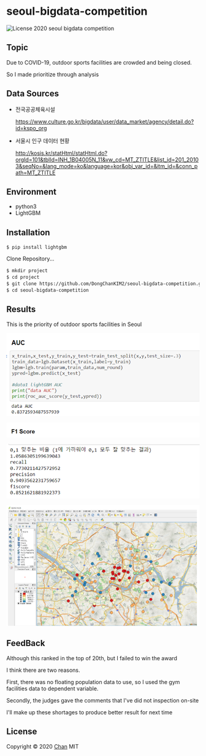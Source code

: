 

# seoul-bigdata-competition

![License](https://img.shields.io/github/license/harimkang/opencv-with-zoom?style=plastic) 
2020 seoul bigdata competition

## Topic

Due to COVID-19, outdoor sports facilities are crowded and being closed.

So I made prioritize through analysis

## Data Sources

- 전국공공체육시설

  https://www.culture.go.kr/bigdata/user/data_market/agency/detail.do?id=kspo_org

- 서울시 인구 데이터 현황

  http://kosis.kr/statHtml/statHtml.do?orgId=101&tblId=INH_1B04005N_11&vw_cd=MT_ZTITLE&list_id=201_20103&seqNo=&lang_mode=ko&language=kor&obj_var_id=&itm_id=&conn_path=MT_ZTITLE

## Environment
- python3
- LightGBM

## Installation
```
$ pip install lightgbm
```

Clone Repository...

```sh
$ mkdir project
$ cd project
$ git clone https://github.com/DongChanKIM2/seoul-bigdata-competition.git
$ cd seoul-bigdata-competition
```

## Results

This is the priority of outdoor sports facilities in Seoul

![image-20210406170733824](README.assets/image-20210406170733824.png)

![image-20210406170755848](README.assets/image-20210406170755848.png)

![image-20210406170810393](README.assets/image-20210406170810393.png)

![image-20210406165424975](README.assets/image-20210406165424975.png)


## FeedBack

Although this ranked in the top of 20th, but I failed to win the award

I think there are two reasons.

First, there was no floating population data to use, so I used the gym facilities data to dependent variable.

Secondly, the judges gave the comments that I've did not inspection on-site

I'll make up these shortages to produce better result for next time

## License
Copyright © 2020 [Chan](https://github.com/DongChanKIM2)
MIT
